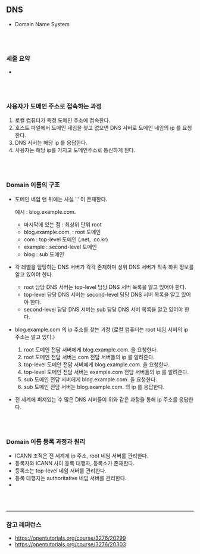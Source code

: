 ## DNS

* Domain Name System

<br/>
<br/>

### 세줄 요약

* 

<br/>
<br/>


### 사용자가 도메인 주소로 접속하는 과정
1. 로컬 컴퓨터가 특정 도메인 주소에 접속한다.
2. 호스트 파일에서 도메인 네임을 찾고 없으면 DNS 서버로 도메인 네임의 ip 를 요청한다.
3. DNS 서버는 해당 ip 를 응답한다.
4. 사용자는 해당 ip를 가지고 도메인주소로 통신하게 된다.


<br/>
<br/>

### Domain 이름의 구조
* 도메인 네임 맨 뒤에는 사실 '.' 이 존재한다. 

  예시 : blog.example.com.
  * 마지막에 있는 점 : 최상위 단위 root
  * blog.example.com. : root 도메인
  * com : top-level 도메인 (.net, .co.kr)
  * example : second-level 도메인
  * blog : sub 도메인
* 각 레벨을 담당하는 DNS 서버가 각각 존재하며 상위 DNS 서버가 직속 하위 정보를 알고 있어야 한다.
  * root 담당 DNS 서버는 top-level 담당 DNS 서버 목록을 알고 있어야 한다.
  * top-level 담당 DNS 서버는 second-level 담당 DNS 서버 목록을 알고 있어야 한다.
  * second-level 담당 DNS 서버는 sub 담당 DNS 서버 목록을 알고 있어야 한다.
* blog.example.com 의 ip 주소를 찾는 과정
  (로컬 컴퓨터는 root 네임 서버의 ip 주소는 알고 있다.)
  1. root 도메인 전담 서버에게 blog.example.com. 을 요청한다.
  2. root 도메인 전담 서버는 com 전담 서버들의 ip 를 알려준다.
  3. top-level 도메인 전담 서버에게 blog.example.com. 을 요청한다.
  4. top-level 도메인 전담 서버는 example.com 전담 서버들의 ip 를 알려준다.
  5. sub 도메인 전담 서버에게 blog.example.com. 을 요청한다.
  6. sub 도메인 전담 서버는 blog.example.com. 의 ip 를 응답한다.
* 전 세계에 퍼져있는 수 많은 DNS 서버들이 위와 같은 과정을 통해 ip 주소를 응답한다. 

<br/>
<br/>


### Domain 이름 등록 과정과 원리
* ICANN 조직은 전 세계게 ip 주소, root 네임 서버를 관리한다.
* 등록자와 ICANN 사이 등록 대행자, 등록소가 존재한다.
* 등록소는 top-level 네임 서버를 관리한다.
* 등록 대행자는 authoritative 네임 서버를 관리한다.
* 

<br/>
<br/>
<hr/>

### 참고 레퍼런스
* https://opentutorials.org/course/3276/20299
* https://opentutorials.org/course/3276/20303
